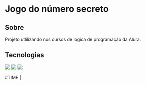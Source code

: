 <h1>Jogo do número secreto</h1>

<h2>Sobre</h2>
<p>Projeto utlilizando nos cursos de lógica de programação da Alura.</p>

## Tecnologias
<div>
  <img src=https://img.shields.io/badge/HTML-239120?style=for-the-badge&logo=html&logoColor=white">
  <img src=https://img.shields.io/badge/CSS-239120?style=for-the-badge&logo=cssl&logoColor=white">
  <img src=https://img.shields.io/badge/JavaScript-F7DF1E?style=for-the-badge&logo=javascript&logoColor=black">  
</div>

#TIME
|
